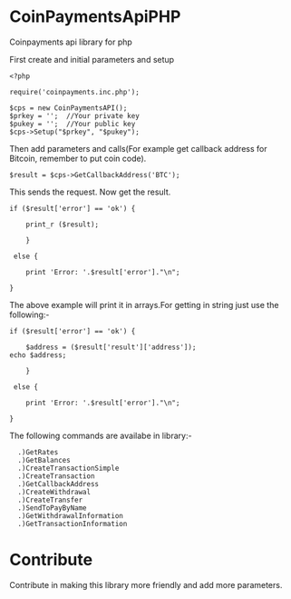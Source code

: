 # CoinPaymentsApiPHP
Coinpayments api library for php

First create and initial parameters and setup

    <?php

    require('coinpayments.inc.php');

    $cps = new CoinPaymentsAPI();
    $prkey = '';  //Your private key
    $pukey = '';  //Your public key
    $cps->Setup("$prkey", "$pukey");
Then add parameters and calls(For example get callback address for Bitcoin, remember to put coin code).
    
    $result = $cps->GetCallbackAddress('BTC');

This sends the request. Now get the result.
    
    if ($result['error'] == 'ok') {

		print_r ($result);

		}

	 else {

		print 'Error: '.$result['error']."\n";

	}

The above example will print it in arrays.For getting in string just use the following:-
  
    if ($result['error'] == 'ok') {

		$address = ($result['result']['address']);
    echo $address;

		}

	 else {

		print 'Error: '.$result['error']."\n";

	}
  
  The following commands are availabe in library:-
      
      .)GetRates
      .)GetBalances
      .)CreateTransactionSimple
      .)CreateTransaction
      .)GetCallbackAddress
      .)CreateWithdrawal
      .)CreateTransfer
      .)SendToPayByName
      .)GetWithdrawalInformation
      .)GetTransactionInformation
 
 
 
# Contribute

Contribute in making this library more friendly and add more parameters.
